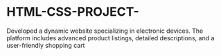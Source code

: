 # HTML-CSS-PROJECT-
Developed a dynamic  website specializing in  electronic devices. The platform includes advanced product listings,  detailed descriptions, and a user-friendly shopping cart
